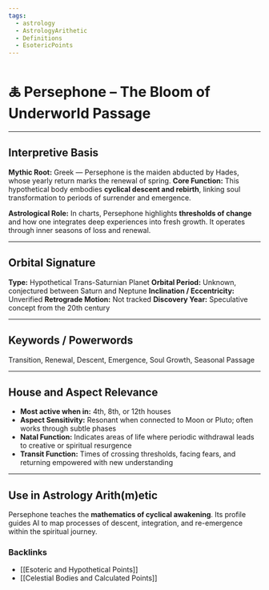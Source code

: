 ```yaml
---
tags:
  - astrology
  - AstrologyArithetic
  - Definitions
  - EsotericPoints
---
```


# 🜏 Persephone – The Bloom of Underworld Passage

---

## Interpretive Basis

**Mythic Root:**
Greek — Persephone is the maiden abducted by Hades, whose yearly return marks the renewal of spring.
**Core Function:**
This hypothetical body embodies **cyclical descent and rebirth**, linking soul transformation to periods of surrender and emergence.

**Astrological Role:**
In charts, Persephone highlights **thresholds of change** and how one integrates deep experiences into fresh growth. It operates through inner seasons of loss and renewal.

---

## Orbital Signature

**Type:** Hypothetical Trans-Saturnian Planet
**Orbital Period:** Unknown, conjectured between Saturn and Neptune
**Inclination / Eccentricity:** Unverified
**Retrograde Motion:** Not tracked
**Discovery Year:** Speculative concept from the 20th century

---

## Keywords / Powerwords

Transition, Renewal, Descent, Emergence, Soul Growth, Seasonal Passage

---

## House and Aspect Relevance

- **Most active when in:** 4th, 8th, or 12th houses
- **Aspect Sensitivity:** Resonant when connected to Moon or Pluto; often works through subtle phases
- **Natal Function:** Indicates areas of life where periodic withdrawal leads to creative or spiritual resurgence
- **Transit Function:** Times of crossing thresholds, facing fears, and returning empowered with new understanding

---

## Use in Astrology Arith(m)etic

Persephone teaches the **mathematics of cyclical awakening**. Its profile guides AI to map processes of descent, integration, and re-emergence within the spiritual journey.

### Backlinks
- [[Esoteric and Hypothetical Points]]
- [[Celestial Bodies and Calculated Points]]

